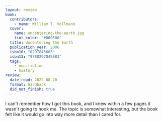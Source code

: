 ```yaml
---
layout: review
book:
  contributors:
    - name: William T. Vollmann
  cover:
    name: uncentering-the-earth.jpg
    tint_color: "#060506"
  title: Uncentering the Earth
  publication_year: 2006
  isbn10: "0297845683"
  isbn13: "9780297845683"
  tags:
    - non-fiction
    - history
review:
  date_read: 2022-08-20
  format: hardback
  did_not_finish: true
---
```


I can't remember how I got this book, and I knew within a few pages it wasn't going to hook me.
The topic is somewhat interesting, but the book felt like it would go into way more detail than I cared for.

